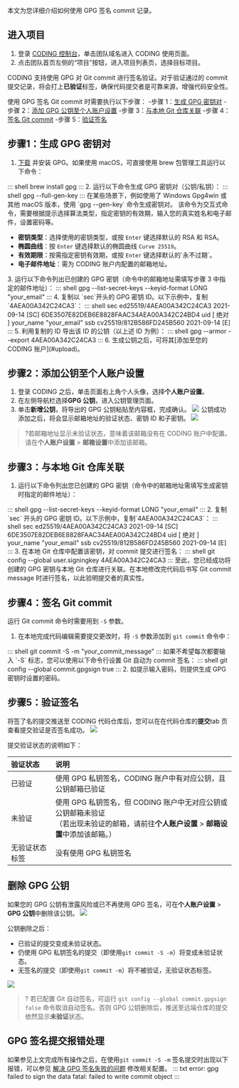 本文为您详细介绍如何使用 GPG 签名 commit 记录。

 

## 进入项目

1. 登录 [CODING 控制台](https://console.cloud.tencent.com/coding)，单击团队域名进入 CODING 使用页面。
2. 点击团队首页左侧的“项目”按钮，进入项目列表页，选择目标项目。

CODING 支持使用 GPG 对 Git commit 进行签名验证。对于验证通过的 commit 提交记录，将会打上**已验证**标签，确保代码提交者是可靠来源，增强代码安全性。

使用 GPG 签名 Git commit 时需要执行以下步骤：
<dx-steps>
-步骤 1：[生成 GPG 密钥对](#generate)
-步骤 2：[添加 GPG 公钥至个人账户设置](#upload)
-步骤 3：[与本地 Git 仓库关联](#associate)
-步骤 4：[签名 Git commit](#sign)
-步骤 5：[验证签名](#verify)
</dx-steps>


## 步骤1：生成 GPG 密钥对[](id:generate)

1.  [下载](https://www.gnupg.org/download/index.html) 并安装 GPG。如果使用 macOS，可直接使用 brew 包管理工具运行以下命令：
<dx-codeblock>
:::  shell
brew install gpg  
:::
</dx-codeblock>
2.  运行以下命令生成 GPG 密钥对（公钥/私钥）：
<dx-codeblock>
:::  shell
gpg --full-gen-key  
:::
</dx-codeblock>
<dx-alert infotype="explain" title="">
在某些场景下，例如使用了 Windows Gpg4win 或其他 macOS 版本，使用 `gpg --gen-key` 命令生成密钥对。
</dx-alert> 
该命令为交互式命令，需要根据提示选择算法类型，指定密钥的有效期，输入您的真实姓名和电子邮件，设置密码等。<ul>
 <li><b>密钥类型</b>：选择使用的密钥类型，或按 <code>Enter</code> 键选择默认的 RSA 和 RSA。</li>
 <li><b>椭圆曲线</b>：按 <code>Enter</code> 键选择默认的椭圆曲线 <code>Curve 25519</code>。</li>
 <li><b>有效期限</b>：按需指定密钥有效期，或按 <code>Enter</code> 键选择默认的`永不过期`。</li>
 <li><b>电子邮件地址</b>：需为 CODING 账户内配置的邮箱地址。</li></ul>
3.  运行以下命令列出已创建的 GPG 密钥（命令中的邮箱地址需填写步骤 3 中指定的邮件地址）：
<dx-codeblock>
:::  shell
gpg --list-secret-keys --keyid-format LONG "your_email" 
:::
</dx-codeblock>
4.  复制以 `sec`开头的 GPG 密钥 ID。以下示例中，复制`4AEA00A342C24CA3`：
<dx-codeblock>
:::  shell
sec   ed25519/4AEA00A342C24CA3 2021-09-14 [SC]
      6DE3507E82DEB6E8828FAAC34AEA00A342C24BD4
uid                 [ 绝对 ] your_name "your_email"
ssb   cv25519/812B586FD245B560 2021-09-14 [E]
:::
</dx-codeblock>
5.  利用复制的 ID 导出该 ID 的公钥（以上述 ID 为例）：
<dx-codeblock>
:::  shell
gpg --armor --export 4AEA00A342C24CA3
:::
</dx-codeblock>
6.  生成公钥之后，可将其[添加至您的 CODING 账户](#upload)。

## 步骤2：添加公钥至个人账户设置[](id:upload)

1.  登录 CODING 之后，单击页面右上角个人头像，选择**个人账户设置**。
2.  在左侧导航栏选择**GPG 公钥**，进入公钥管理页面。
3.  单击**新增公钥**，将导出的 GPG 公钥粘贴至内容框，完成确认。
![](https://qcloudimg.tencent-cloud.cn/raw/d88438ac272512919f580d9b40c1dcaf.png)
公钥成功添加之后，将会显示邮箱地址的验证状态、密钥 ID 和子密钥。
![](https://qcloudimg.tencent-cloud.cn/raw/81a0af8f08bde113f405427d97a63060.png)

>?若邮箱地址显示未验证状态，意味着该邮箱没有在 CODING 账户中配置。请在**个人账户设置** > **邮箱设置**中添加该邮箱。

## 步骤3：与本地 Git 仓库关联[](id:associate)

1.  运行以下命令列出您已创建的 GPG 密钥（命令中的邮箱地址需填写生成密钥时指定的邮件地址）：
<dx-codeblock>
:::  shell
gpg --list-secret-keys --keyid-format LONG "your_email"
:::
</dx-codeblock>
2.  复制 `sec` 开头的 GPG 密钥 ID。以下示例中，复制`4AEA00A342C24CA3`：
<dx-codeblock>
:::  shell
sec   ed25519/4AEA00A342C24CA3 2021-09-14 [SC]
      6DE3507E82DEB6E8828FAAC34AEA00A342C24BD4
uid                 [ 绝对 ] your_name "your_email"
ssb   cv25519/812B586FD245B560 2021-09-14 [E]
:::
</dx-codeblock>
3.  在本地 Git 仓库中配置该密钥，对 commit 提交进行签名：
<dx-codeblock>
:::  shell
git config --global user.signingkey 4AEA00A342C24CA3
:::
</dx-codeblock>
至此，您已经成功将创建的 GPG 密钥与本地 Git 仓库进行关联。在本地修改完代码后书写 Git commit message 时进行签名，以此验明提交者的真实性。

## 步骤4：签名 Git commit[](id:sign)

运行 Git commit 命令时需要用到 `-S` 参数。

1.  在本地完成代码编辑需要提交更改时，将 `-S` 参数添加到 `git commit` 命令中：
<dx-codeblock>
:::  shell
git commit -S -m "your_commit_message"
:::
</dx-codeblock>
如果不希望每次都要输入 `-S` 标志，您可以使用以下命令行设置 Git 自动为 commit 签名：
<dx-codeblock>
:::  shell
git config --global commit.gpgsign true
:::
</dx-codeblock>
2.  如提示输入密码，则提供生成 GPG 密钥时设置的密码。

## 步骤5：验证签名[](id:verify)

将签了名的提交推送至 CODING 代码仓库后，您可以在在代码仓库的**提交**tab 页查看提交验证是否签名成功。
![](https://qcloudimg.tencent-cloud.cn/raw/67ef0491583f7d0c49f31d85b4277da5.png)

提交验证状态的说明如下：

|验证状态|说明|
|:------|:---|
|已验证	|使用 GPG 私钥签名，CODING 账户中有对应公钥，且公钥邮箱已验证|
|未验证	|使用 GPG 私钥签名，但 CODING 账户中无对应公钥或公钥邮箱未验证<br>（若出现未验证的邮箱，请前往**个人账户设置** > **邮箱设置**中添加该邮箱。）|
|无验证状态标签	|没有使用 GPG 私钥签名|

## 删除 GPG 公钥[](id:delete)

如果您的 GPG 公钥有泄露风险或已不再使用 GPG 签名，可在**个人账户设置** > **GPG 公钥**中删除该公钥。
![](https://qcloudimg.tencent-cloud.cn/raw/5efe3df572787d2fb349062908c6840b.png)

公钥删除之后：

-   已验证的提交变成未验证状态。
-   仍使用 GPG 私钥签名的提交（即使用`git commit -S -m`）将变成未验证状态。
-   无签名的提交（即使用`git commit -m`）将不被验证，无验证状态标签。

![](https://qcloudimg.tencent-cloud.cn/raw/77ddd042577b3ccd5d0d0b83cd66713d.png)

>? 若已配置 Git 自动签名，可运行 `git config --global commit.gpgsign false` 命令取消自动签名。否则 GPG 公钥删除后，推送至远端仓库的提交依然显示**未验证**状态。


## GPG 签名提交报错处理[](id:delete)

如果参见上文完成所有操作之后，在使用`git commit -S -m` 签名提交时出现以下报错，可以参见 [解决 GPG 签名失败的问题](https://www.wevg.org/archives/fix-gpg-sign-error/) 修改相关配置。
<dx-codeblock>
:::  txt
error: gpg failed to sign the data
fatal: failed to write commit object
:::
</dx-codeblock>

